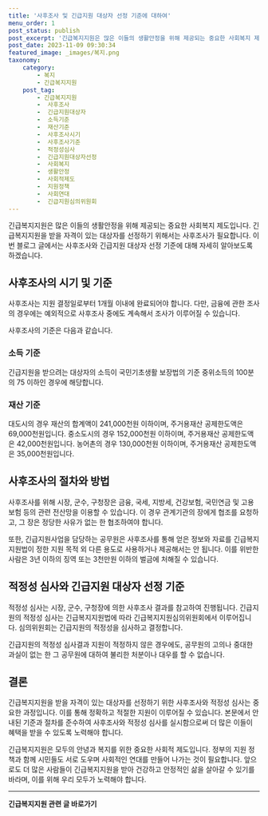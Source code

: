 ```yaml
---
title: '사후조사 및 긴급지원 대상자 선정 기준에 대하여'
menu_order: 1
post_status: publish
post_excerpt: '긴급복지지원은 많은 이들의 생활안정을 위해 제공되는 중요한 사회복지 제도입니다. 긴급복지지원을 받을 자격이 있는 대상자를 선정하기 위해서는 사후조사가 필요합니다. 이번 블로그 글에서는 사후조사와 긴급지원 대상자 선정 기준에 대해 자세히 알아보도록 하겠습니다.'
post_date: 2023-11-09 09:30:34
featured_image: _images/복지.png
taxonomy:
    category:
        - 복지
        - 긴급복지지원
    post_tag:
        - 긴급복지지원
        -  사후조사
        -  긴급지원대상자
        -  소득기준
        -  재산기준
        -  사후조사시기
        -  사후조사기준
        -  적정성심사
        -  긴급지원대상자선정
        -  사회복지
        -  생활안정
        -  사회적제도
        -  지원정책
        -  사회연대
        -  긴급지원심의위원회
---
```



긴급복지지원은 많은 이들의 생활안정을 위해 제공되는 중요한 사회복지 제도입니다. 긴급복지지원을 받을 자격이 있는 대상자를 선정하기 위해서는 사후조사가 필요합니다. 이번 블로그 글에서는 사후조사와 긴급지원 대상자 선정 기준에 대해 자세히 알아보도록 하겠습니다.

## 사후조사의 시기 및 기준

사후조사는 지원 결정일로부터 1개월 이내에 완료되어야 합니다. 다만, 금융에 관한 조사의 경우에는 예외적으로 사후조사 중에도 계속해서 조사가 이루어질 수 있습니다.

사후조사의 기준은 다음과 같습니다.

### 소득 기준

긴급지원을 받으려는 대상자의 소득이 국민기초생활 보장법의 기준 중위소득의 100분의 75 이하인 경우에 해당합니다.

### 재산 기준

대도시의 경우 재산의 합계액이 241,000천원 이하이며, 주거용재산 공제한도액은 69,000천원입니다. 중소도시의 경우 152,000천원 이하이며, 주거용재산 공제한도액은 42,000천원입니다. 농어촌의 경우 130,000천원 이하이며, 주거용재산 공제한도액은 35,000천원입니다.

## 사후조사의 절차와 방법

사후조사를 위해 시장, 군수, 구청장은 금융, 국세, 지방세, 건강보험, 국민연금 및 고용보험 등의 관련 전산망을 이용할 수 있습니다. 이 경우 관계기관의 장에게 협조를 요청하고, 그 장은 정당한 사유가 없는 한 협조하여야 합니다.

또한, 긴급지원사업을 담당하는 공무원은 사후조사를 통해 얻은 정보와 자료를 긴급복지지원법이 정한 지원 목적 외 다른 용도로 사용하거나 제공해서는 안 됩니다. 이를 위반한 사람은 3년 이하의 징역 또는 3천만원 이하의 벌금에 처해질 수 있습니다.

## 적정성 심사와 긴급지원 대상자 선정 기준

적정성 심사는 시장, 군수, 구청장에 의한 사후조사 결과를 참고하여 진행됩니다. 긴급지원의 적정성 심사는 긴급복지지원법에 따라 긴급복지지원심의위원회에서 이루어집니다. 심의위원회는 긴급지원의 적정성을 심사하고 결정합니다.

긴급지원의 적정성 심사결과 지원이 적정하지 않은 경우에도, 공무원의 고의나 중대한 과실이 없는 한 그 공무원에 대하여 불리한 처분이나 대우를 할 수 없습니다.

## 결론

긴급복지지원을 받을 자격이 있는 대상자를 선정하기 위한 사후조사와 적정성 심사는 중요한 과정입니다. 이를 통해 정확하고 적절한 지원이 이루어질 수 있습니다. 본문에서 안내된 기준과 절차를 준수하여 사후조사와 적정성 심사를 실시함으로써 더 많은 이들이 혜택을 받을 수 있도록 노력해야 합니다.

긴급복지지원은 모두의 안녕과 복지를 위한 중요한 사회적 제도입니다. 정부의 지원 정책과 함께 시민들도 서로 도우며 사회적인 연대를 만들어 나가는 것이 필요합니다. 앞으로도 더 많은 사람들이 긴급복지지원을 받아 건강하고 안정적인 삶을 살아갈 수 있기를 바라며, 이를 위해 우리 모두가 노력해야 합니다.
<!-- wp:separator -->
<hr class="wp-block-separator has-alpha-channel-opacity"/>
<!-- /wp:separator -->

<!-- wp:group {"backgroundColor":"base","layout":{"type":"constrained"}} -->
<div class="wp-block-group has-base-background-color has-background"><!-- wp:paragraph {"align":"center","fontSize":"medium"} -->
<p class="has-text-align-center has-large-font-size"><strong>긴급복지지원 관련 글 바로가기</strong></p>
<!-- /wp:paragraph -->


<!-- wp:latest-posts
{"categories":[{"id":15519,"count":19,"description":"","link":"https://uknowlaw.com/category/%ea%b8%b4%ea%b8%89%eb%b3%b5%ec%a7%80%ec%a7%80%ec%9b%90/","name":"긴급복지지원","slug":"긴급복지지원","taxonomy":"category","parent":0,"meta":[],"_links":{"self":[{"href":"https://uknowlaw.com/wp-json/wp/v2/categories/15519"}],"collection":[{"href":"https://uknowlaw.com/wp-json/wp/v2/categories"}],"about":[{"href":"https://uknowlaw.com/wp-json/wp/v2/taxonomies/category"}],"wp:post_type":[{"href":"https://uknowlaw.com/wp-json/wp/v2/posts?categories=15519"}],"curies":[{"name":"wp","href":"https://api.w.org/{rel}","templated":true}]}}],"postsToShow":100,"excerptLength":28,"postLayout":"grid","columns":2,"featuredImageAlign":"left","featuredImageSizeSlug":"large","fontSize":"small"} /--></div>
<!-- /wp:group -->